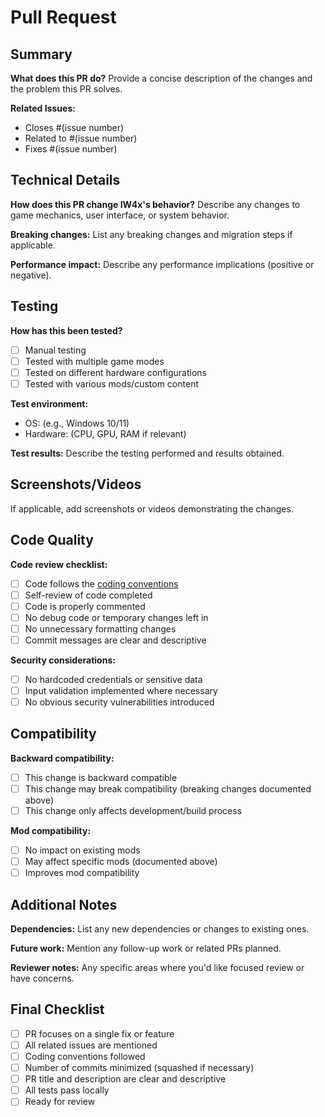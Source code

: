 # Pull Request

## Summary
**What does this PR do?**
Provide a concise description of the changes and the problem this PR solves.

**Related Issues:**
- Closes #(issue number)
- Related to #(issue number)
- Fixes #(issue number)

## Technical Details
**How does this PR change IW4x's behavior?**
Describe any changes to game mechanics, user interface, or system behavior.

**Breaking changes:**
List any breaking changes and migration steps if applicable.

**Performance impact:**
Describe any performance implications (positive or negative).

## Testing
**How has this been tested?**
- [ ] Manual testing
- [ ] Tested with multiple game modes
- [ ] Tested on different hardware configurations
- [ ] Tested with various mods/custom content

**Test environment:**
- OS: (e.g., Windows 10/11)
- Hardware: (CPU, GPU, RAM if relevant)

**Test results:**
Describe the testing performed and results obtained.

## Screenshots/Videos
If applicable, add screenshots or videos demonstrating the changes.

## Code Quality
**Code review checklist:**
- [ ] Code follows the [coding conventions](https://github.com/iw4x/iw4x-client/blob/master/CODESTYLE.md)
- [ ] Self-review of code completed
- [ ] Code is properly commented
- [ ] No debug code or temporary changes left in
- [ ] No unnecessary formatting changes
- [ ] Commit messages are clear and descriptive

**Security considerations:**
- [ ] No hardcoded credentials or sensitive data
- [ ] Input validation implemented where necessary
- [ ] No obvious security vulnerabilities introduced

## Compatibility
**Backward compatibility:**
- [ ] This change is backward compatible
- [ ] This change may break compatibility (breaking changes documented above)
- [ ] This change only affects development/build process

**Mod compatibility:**
- [ ] No impact on existing mods
- [ ] May affect specific mods (documented above)
- [ ] Improves mod compatibility

## Additional Notes
**Dependencies:**
List any new dependencies or changes to existing ones.

**Future work:**
Mention any follow-up work or related PRs planned.

**Reviewer notes:**
Any specific areas where you'd like focused review or have concerns.

## Final Checklist
- [ ] PR focuses on a single fix or feature
- [ ] All related issues are mentioned
- [ ] Coding conventions followed
- [ ] Number of commits minimized (squashed if necessary)
- [ ] PR title and description are clear and descriptive
- [ ] All tests pass locally
- [ ] Ready for review
